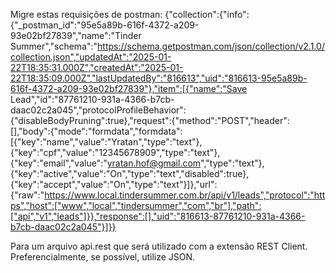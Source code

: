 Migre estas requisições de postman:
{"collection":{"info":{"_postman_id":"95e5a89b-616f-4372-a209-93e02bf27839","name":"Tinder Summer","schema":"https://schema.getpostman.com/json/collection/v2.1.0/collection.json","updatedAt":"2025-01-22T18:35:31.000Z","createdAt":"2025-01-22T18:35:09.000Z","lastUpdatedBy":"816613","uid":"816613-95e5a89b-616f-4372-a209-93e02bf27839"},"item":[{"name":"Save Lead","id":"87761210-931a-4366-b7cb-daac02c2a045","protocolProfileBehavior":{"disableBodyPruning":true},"request":{"method":"POST","header":[],"body":{"mode":"formdata","formdata":[{"key":"name","value":"Yratan","type":"text"},{"key":"cpf","value":"12345678909","type":"text"},{"key":"email","value":"yratan.hof@gmail.com","type":"text"},{"key":"active","value":"On","type":"text","disabled":true},{"key":"accept","value":"On","type":"text"}]},"url":{"raw":"https://www.local.tindersummer.com.br/api/v1/leads","protocol":"https","host":["www","local","tindersummer","com","br"],"path":["api","v1","leads"]}},"response":[],"uid":"816613-87761210-931a-4366-b7cb-daac02c2a045"}]}}

Para um arquivo api.rest que será utilizado com a extensão REST Client. Preferencialmente, se possível, utilize JSON.